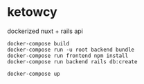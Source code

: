 # ketowcy

dockerized
nuxt + rails api

```
docker-compose build
docker-compose run -u root backend bundle
docker-compose run frontend npm install
docker-compose run backend rails db:create
```

```
docker-compose up
```
